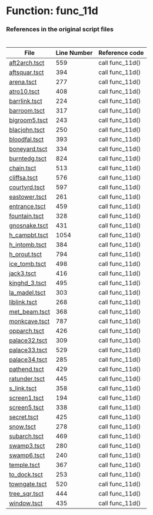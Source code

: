 # Function: func_11d
### References in the original script files

#

| File | Line Number | Reference code |
| --- | --- | --- |
| [aft2arch.tsct](../../../out/aft2arch.tsct#L559) | 559 | call func_11d() |
| [aftsquar.tsct](../../../out/aftsquar.tsct#L394) | 394 | call func_11d() |
| [arena.tsct](../../../out/arena.tsct#L277) | 277 | call func_11d() |
| [atro10.tsct](../../../out/atro10.tsct#L408) | 408 | call func_11d() |
| [barrlink.tsct](../../../out/barrlink.tsct#L224) | 224 | call func_11d() |
| [barroom.tsct](../../../out/barroom.tsct#L317) | 317 | call func_11d() |
| [bigroom5.tsct](../../../out/bigroom5.tsct#L243) | 243 | call func_11d() |
| [blacjohn.tsct](../../../out/blacjohn.tsct#L250) | 250 | call func_11d() |
| [bloodfal.tsct](../../../out/bloodfal.tsct#L393) | 393 | call func_11d() |
| [boneyard.tsct](../../../out/boneyard.tsct#L334) | 334 | call func_11d() |
| [burntedg.tsct](../../../out/burntedg.tsct#L824) | 824 | call func_11d() |
| [chain.tsct](../../../out/chain.tsct#L513) | 513 | call func_11d() |
| [cliffsa.tsct](../../../out/cliffsa.tsct#L576) | 576 | call func_11d() |
| [courtyrd.tsct](../../../out/courtyrd.tsct#L597) | 597 | call func_11d() |
| [eastower.tsct](../../../out/eastower.tsct#L261) | 261 | call func_11d() |
| [entrance.tsct](../../../out/entrance.tsct#L459) | 459 | call func_11d() |
| [fountain.tsct](../../../out/fountain.tsct#L328) | 328 | call func_11d() |
| [gnosnake.tsct](../../../out/gnosnake.tsct#L431) | 431 | call func_11d() |
| [h_campbt.tsct](../../../out/h_campbt.tsct#L1054) | 1054 | call func_11d() |
| [h_intomb.tsct](../../../out/h_intomb.tsct#L384) | 384 | call func_11d() |
| [h_orout.tsct](../../../out/h_orout.tsct#L794) | 794 | call func_11d() |
| [ice_tomb.tsct](../../../out/ice_tomb.tsct#L498) | 498 | call func_11d() |
| [jack3.tsct](../../../out/jack3.tsct#L416) | 416 | call func_11d() |
| [kinghd_3.tsct](../../../out/kinghd_3.tsct#L495) | 495 | call func_11d() |
| [la_madel.tsct](../../../out/la_madel.tsct#L303) | 303 | call func_11d() |
| [liblink.tsct](../../../out/liblink.tsct#L268) | 268 | call func_11d() |
| [met_beam.tsct](../../../out/met_beam.tsct#L368) | 368 | call func_11d() |
| [monkcave.tsct](../../../out/monkcave.tsct#L787) | 787 | call func_11d() |
| [opparch.tsct](../../../out/opparch.tsct#L426) | 426 | call func_11d() |
| [palace32.tsct](../../../out/palace32.tsct#L309) | 309 | call func_11d() |
| [palace33.tsct](../../../out/palace33.tsct#L529) | 529 | call func_11d() |
| [palace34.tsct](../../../out/palace34.tsct#L285) | 285 | call func_11d() |
| [pathend.tsct](../../../out/pathend.tsct#L429) | 429 | call func_11d() |
| [ratunder.tsct](../../../out/ratunder.tsct#L445) | 445 | call func_11d() |
| [s_link.tsct](../../../out/s_link.tsct#L358) | 358 | call func_11d() |
| [screen1.tsct](../../../out/screen1.tsct#L194) | 194 | call func_11d() |
| [screen5.tsct](../../../out/screen5.tsct#L338) | 338 | call func_11d() |
| [secret.tsct](../../../out/secret.tsct#L425) | 425 | call func_11d() |
| [snow.tsct](../../../out/snow.tsct#L278) | 278 | call func_11d() |
| [subarch.tsct](../../../out/subarch.tsct#L469) | 469 | call func_11d() |
| [swamp3.tsct](../../../out/swamp3.tsct#L280) | 280 | call func_11d() |
| [swamp6.tsct](../../../out/swamp6.tsct#L240) | 240 | call func_11d() |
| [temple.tsct](../../../out/temple.tsct#L367) | 367 | call func_11d() |
| [to_dock.tsct](../../../out/to_dock.tsct#L253) | 253 | call func_11d() |
| [towngate.tsct](../../../out/towngate.tsct#L520) | 520 | call func_11d() |
| [tree_sqr.tsct](../../../out/tree_sqr.tsct#L444) | 444 | call func_11d() |
| [window.tsct](../../../out/window.tsct#L435) | 435 | call func_11d() |
